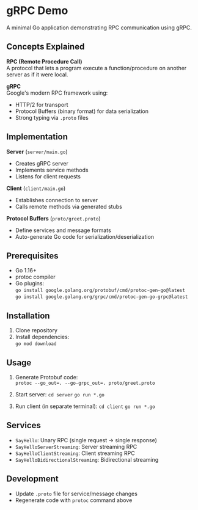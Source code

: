 # gRPC Demo

A minimal Go application demonstrating RPC communication using gRPC.

## Concepts Explained

**RPC (Remote Procedure Call)**  
A protocol that lets a program execute a function/procedure on another server as if it were local.

**gRPC**  
Google's modern RPC framework using:
- HTTP/2 for transport
- Protocol Buffers (binary format) for data serialization
- Strong typing via `.proto` files

## Implementation

**Server** (`server/main.go`)
- Creates gRPC server
- Implements service methods
- Listens for client requests

**Client** (`client/main.go`)
- Establishes connection to server
- Calls remote methods via generated stubs

**Protocol Buffers** (`proto/greet.proto`)
- Define services and message formats
- Auto-generate Go code for serialization/deserialization

## Prerequisites
- Go 1.16+
- protoc compiler
- Go plugins:  
  `go install google.golang.org/protobuf/cmd/protoc-gen-go@latest`  
  `go install google.golang.org/grpc/cmd/protoc-gen-go-grpc@latest`

## Installation
1. Clone repository
2. Install dependencies:  
   `go mod download`

## Usage
1. Generate Protobuf code:  
   `protoc --go_out=. --go-grpc_out=. proto/greet.proto`

2. Start server:
   `cd server`
   `go run *.go`

3. Run client (in separate terminal):
   `cd client`
   `go run *.go`

## Services
- `SayHello`: Unary RPC (single request → single response)
- `SayHelloServerStreaming`: Server streaming RPC
- `SayHelloClientStreaming`: Client streaming RPC 
- `SayHelloBidirectionalStreaming`: Bidirectional streaming

## Development
- Update `.proto` file for service/message changes
- Regenerate code with `protoc` command above